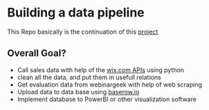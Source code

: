 # Building a data pipeline
This Repo basically is the continuation of this [project](https://github.com/garnicht/data-analytics-project)

## Overall Goal?
+ Call sales data with help of the [wix.com APIs](https://dev.wix.com/docs/rest) using python
+ clean all the data, and put them in usefull relations
+ Get evaluation data from webinargeek with help of web scraping
+ Upload data to data base using [baserow.io](https://baserow.io/)
+ Implement database to PowerBI or other visualization software
